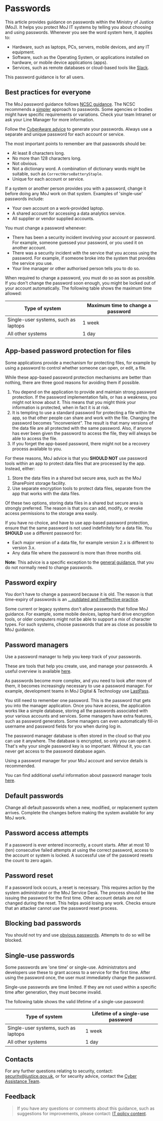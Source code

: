 # Passwords

This article provides guidance on passwords within the Ministry of Justice (MoJ). It helps you protect MoJ IT systems by telling you about choosing and using passwords. Whenever you see the word system here, it applies to:

* Hardware, such as laptops, PCs, servers, mobile devices, and any IT equipment.
* Software, such as the Operating System, or applications installed on hardware, or mobile device applications (apps).
* Services, such as remote databases or cloud-based tools like [Slack](https://slack.com/).

This password guidance is for all users.

<a id="best-practices-for-everyone"></a>

## Best practices for everyone

The MoJ password guidance follows [NCSC guidance](https://www.ncsc.gov.uk/guidance/using-passwords-protect-your-data). The NCSC recommends a [simpler](https://www.ncsc.gov.uk/guidance/password-guidance-simplifying-your-approach) approach to passwords. Some agencies or bodies might have specific requirements or variations. Check your team Intranet or ask your Line Manager for more information.

Follow the [CyberAware advice](https://www.cyberaware.gov.uk/passwords) to generate your passwords. Always use a separate and unique password for each account or service.

The most important points to remember are that passwords should be:

* At least 8 characters long.
* No more than 128 characters long.
* Not obvious.
* Not a dictionary word. A combination of dictionary words might be suitable, such as `CorrectHorseBatteryStaple`.
* Unique for each account or service.

If a system or another person provides you with a password, change it before doing any MoJ work on that system. Examples of 'single-use' passwords include:

* Your own account on a work-provided laptop.
* A shared account for accessing a data analytics service.
* All supplier or vendor supplied accounts.

You must change a password whenever:

* There has been a security incident involving your account or password. For example, someone guessed your password, or you used it on another account.
* There was a security incident with the service that you access using the password. For example, if someone broke into the system that provides the service you use.
* Your line manager or other authorised person tells you to do so.

When required to change a password, you must do so as soon as possible. If you don't change the password soon enough, you might be locked out of your account automatically. The following table shows the maximum time allowed:

|Type of system|Maximum time to change a password|
|--------------|---------------------------------|
|Single-user systems, such as laptops|1 week|
|All other systems|1 day|

<a id="app-based-password-protection-for-files"></a>

## App-based password protection for files

Some applications provide a mechanism for protecting files, for example by using a password to control whether someone can open, or edit, a file.

While these app-based password protection mechanisms are better than nothing, there are three good reasons for avoiding them if possible.

1.  You depend on the application to provide and maintain strong password protection. If the password implementation fails, or has a weakness, you might not know about it. This means that you might think your information is protected, when in fact it is at risk.
2.  It is tempting to use a standard password for protecting a file within the app, so that other people can share and work with the file. Changing the password becomes “inconvenient”. The result is that many versions of the data file are all protected with the same password. Also, if anyone has ever been given the password to access the file, they will always be able to access the file.
3.  If you forget the app-based password, there might not be a recovery process available to you.

For these reasons, MoJ advice is that you **SHOULD NOT** use password tools within an app to protect data files that are processed by the app. Instead, either:

1.  Store the data files in a shared but secure area, such as the MoJ SharePoint storage facility.
2.  Use separate encryption tools to protect data files, separate from the app that works with the data files.

Of these two options, storing data files in a shared but secure area is strongly preferred. The reason is that you can add, modify, or revoke access permissions to the storage area easily.

If you have no choice, and have to use app-based password protection, ensure that the same password is not used indefinitely for a data file. You **SHOULD** use a different password for:

* Each major version of a data file, for example version 2.x is different to version 3.x.
* Any data file where the password is more than three months old.

**Note:** This advice is a specific exception to the [general guidance](#password-expiry), that you do not normally need to change passwords.

<a id="password-expiry"></a>

## Password expiry

You don't have to change a password because it is old. The reason is that time-expiry of passwords is an [...outdated and ineffective practice](https://www.ncsc.gov.uk/blog-post/your-password-expiry-policy-may-have-reached-its-expiry-date).

Some current or legacy systems don't allow passwords that follow MoJ guidance. For example, some mobile devices, laptop hard drive encryption tools, or older computers might not be able to support a mix of character types. For such systems, choose passwords that are as close as possible to MoJ guidance.

<a id="password-managers"></a>

## Password managers

Use a password manager to help you keep track of your passwords.

These are tools that help you create, use, and manage your passwords. A useful overview is available [here](https://www.ncsc.gov.uk/blog-post/what-does-ncsc-think-password-managers).

As passwords become more complex, and you need to look after more of them, it becomes increasingly necessary to use a password manager. For example, development teams in MoJ Digital & Technology use [LastPass](/guidance/security/it-computer-security/user-access/passwords/password-managers/using-lastpass-enterprise/).

You still need to remember one password. This is the password that gets you into the manager application. Once you have access, the application works like a simple database, storing all the passwords associated with your various accounts and services. Some managers have extra features, such as password generators. Some managers can even automatically fill-in username and password fields for you when during log in.

The password manager database is often stored in the cloud so that you can use it anywhere. The database is encrypted, so only you can open it. That's why your single password key is so important. Without it, you can never get access to the password database again.

Using a password manager for your MoJ account and service details is recommended.

You can find additional useful information about password manager tools [here](/guidance/security/it-computer-security/user-access/passwords/password-managers/).

<a id="default-passwords"></a>

## Default passwords

Change all default passwords when a new, modified, or replacement system arrives. Complete the changes before making the system available for any MoJ work.

<a id="password-access-attempts"></a>

## Password access attempts

If a password is ever entered incorrectly, a count starts. After at most 10 (ten) consecutive failed attempts at using the correct password, access to the account or system is locked. A successful use of the password resets the count to zero again.

<a id="password-reset"></a>

## Password reset

If a password lock occurs, a reset is necessary. This requires action by the system administrator or the MoJ Service Desk. The process should be like issuing the password for the first time. Other account details are not changed during the reset. This helps avoid losing any work. Checks ensure that an attacker cannot use the password reset process.

<a id="blocking-bad-passwords"></a>

## Blocking bad passwords

You should not try and use [obvious passwords](https://en.wikipedia.org/wiki/List_of_the_most_common_passwords). Attempts to do so will be blocked.

<a id="single-use-passwords"></a>

## Single-use passwords

Some passwords are 'one time' or single-use. Administrators and developers use these to grant access to a service for the first time. After using the password once, the user must immediately change the password.

Single-use passwords are time limited. If they are not used within a specific time after generation, they must become invalid.

The following table shows the valid lifetime of a single-use password:

|Type of system|Lifetime of a single-use password|
|--------------|---------------------------------|
|Single-user systems, such as laptops|1 week|
|All other systems|1 day|

<a id="contacts"></a>

## Contacts

For any further questions relating to security, contact: [security@justice.gov.uk](mailto:security@justice.gov.uk), or for security advice, contact the [Cyber Assistance Team](mailto:CyberConsultancy@digital.justice.gov.uk).

<a id="feedback"></a>

## Feedback

> If you have any questions or comments about this guidance, such as suggestions for improvements, please contact: [IT policy content](mailto:itpolicycontent@digital.justice.gov.uk).

